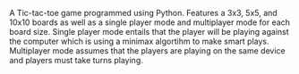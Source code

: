 A Tic-tac-toe game programmed using Python.
Features a 3x3, 5x5, and 10x10 boards as well as a single player mode and multiplayer mode for each board size.
Single player mode entails that the player will be playing against the computer which is using a minimax algortihm to make smart plays.
Multiplayer mode assumes that the players are playing on the same device and players must take turns playing.
